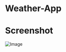 # Weather-App


# Screenshot
![Image](https://github.com/user-attachments/assets/bc77c8b6-f097-453f-81b1-e2771e7bb6f1)
